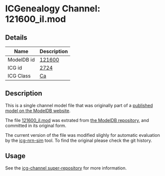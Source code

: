 # ICGenealogy Channel: 121600\_il.mod

## Details

Name | Description
---- | -----------
ModelDB id | [121600](http://senselab.med.yale.edu/ModelDB/ShowModel.cshtml?model=121600)
ICG id | [2724](http://icg.neurotheory.ox.ac.uk/channels/3/2724)
ICG Class | [Ca](http://icg.neurotheory.ox.ac.uk/channels/3)

## Description

This is a single channel model file that was originally part of a [published model on the ModelDB website](http://senselab.med.yale.edu/ModelDB/ShowModel.cshtml?model=121600).


The file [121600\_il.mod](121600_il.mod) was extrated from [the ModelDB repository](http://senselab.med.yale.edu/ModelDB/ShowModel.cshtml?model=121600), and committed in its original form.

The current version of the file was modified slighly for automatic evaluation by the [icg-nrn-sim](https://github.com/icgenealogy/icg-nrn-sim) tool. To find the original please check the git history.


## Usage

See the [icg-channel super-repository](https://github.com/icgenealogy/icg-channels) for more information.